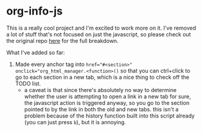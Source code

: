 org-info-js
===========

This is a really cool project and I'm excited to work more on it. I've removed a lot of stuff that's not focused on just the javascript, so please check out the original repo [here](https://github.com/SebastianRose/org-info-js) for the full breakdown.

What I've added so far:
1. Made every anchor tag into `href="#<section>" onclick="org_html_manager.<function>()` so that you can ctrl+click to go to each section in a new tab, which is a nice thing to check off the TODO list.
    - a caveat is that since there's absolutely no way to determine whether the user is attempting to open a link in a new tab for sure, the javascript action is triggered anyway, so you go to the section pointed to by the link in both the old and new tabs. this isn't a problem because of the history function built into this script already (you can just press `b`), but it is annoying.
